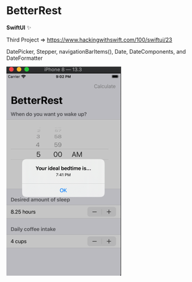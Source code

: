 # BetterRest


**SwiftUI** :sparkles:


Third Project => https://www.hackingwithswift.com/100/swiftui/23

DatePicker, Stepper, navigationBarItems(), Date, DateComponents, and DateFormatter

![alt text](https://github.com/keiren-z/BetterRest/blob/master/BetterRest/Assets.xcassets/previewApp.imageset/previewApp.png)
